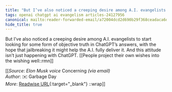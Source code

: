 ```yaml
---
title: "But I’ve also noticed a creeping desire among A.I. evangelists ..."
tags: openai chatgpt ai evangelism articles-24127956
canonical: mailto:reader-forwarded-email/a72004dcd2d690b29f368ceadaca6d72
hide_title: true
---
```


But I’ve also noticed a creeping desire among A.I. evangelists to start looking for some form of objective truth in ChatGPT’s answers, with the hope that jailbreaking it might help the A.I. fully deliver it. And this attitude isn’t just happening with ChatGPT.
[[People project their own wishes into the wishing well::rmn]]


[[_Source_: *Elon Musk voice* Concerning _(via email)_<br>
_Author_: ✉️ Garbage Day<br>
_More_: [Readwise URL](https://readwise.io/open/471639958){:target="_blank"}
::wrap]]